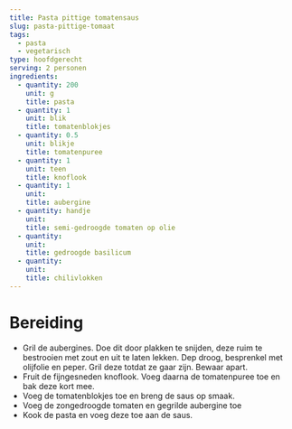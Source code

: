 ```yaml
---
title: Pasta pittige tomatensaus
slug: pasta-pittige-tomaat
tags:
  - pasta
  - vegetarisch
type: hoofdgerecht
serving: 2 personen
ingredients:
  - quantity: 200
    unit: g
    title: pasta
  - quantity: 1
    unit: blik
    title: tomatenblokjes
  - quantity: 0.5
    unit: blikje
    title: tomatenpuree
  - quantity: 1
    unit: teen
    title: knoflook
  - quantity: 1
    unit:
    title: aubergine
  - quantity: handje
    unit:
    title: semi-gedroogde tomaten op olie
  - quantity:
    unit:
    title: gedroogde basilicum
  - quantity:
    unit:
    title: chilivlokken
---
```


# Bereiding

- Gril de aubergines. Doe dit door plakken te snijden, deze ruim te bestrooien met zout en uit te laten lekken. Dep droog, besprenkel met olijfolie en peper. Gril deze totdat ze gaar zijn. Bewaar apart.
- Fruit de fijngesneden knoflook. Voeg daarna de tomatenpuree toe en bak deze kort mee.
- Voeg de tomatenblokjes toe en breng de saus op smaak.
- Voeg de zongedroogde tomaten en gegrilde aubergine toe
- Kook de pasta en voeg deze toe aan de saus.
